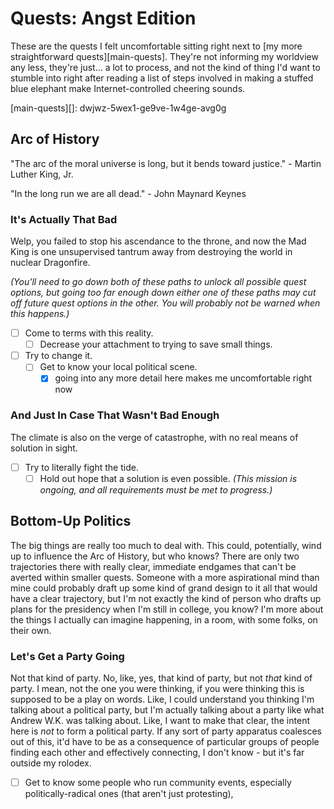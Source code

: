 # Quests: Angst Edition

These are the quests I felt uncomfortable sitting right next to [my more straightforward quests][main-quests]. They're not informing my worldview any less, they're just... a lot to process, and not the kind of thing I'd want to stumble into right after reading a list of steps involved in making a stuffed blue elephant make Internet-controlled cheering sounds.

[main-quests][]: dwjwz-5wex1-ge9ve-1w4ge-avg0g

## Arc of History

"The arc of the moral universe is long, but it bends toward justice." - Martin Luther King, Jr.

"In the long run we are all dead." - John Maynard Keynes

### It's Actually That Bad

Welp, you failed to stop his ascendance to the throne, and now the Mad King is one unsupervised tantrum away from destroying the world in nuclear Dragonfire.

*(You'll need to go down both of these paths to unlock all possible quest options, but going too far enough down either one of these paths may cut off future quest options in the other. You will probably not be warned when this happens.)*

- [ ] Come to terms with this reality.
  - [ ] Decrease your attachment to trying to save small things.
- [ ] Try to change it.
  - [ ] Get to know your local political scene.
    - [x] going into any more detail here makes me uncomfortable right now

### And Just In Case That Wasn't Bad Enough

The climate is also on the verge of catastrophe, with no real means of solution in sight.

- [ ] Try to literally fight the tide.
  - [ ] Hold out hope that a solution is even possible. *(This mission is ongoing, and all requirements must be met to progress.)*

## Bottom-Up Politics

The big things are really too much to deal with. This could, potentially, wind up to influence the Arc of History, but who knows? There are only two trajectories there with really clear, immediate endgames that can't be averted within smaller quests. Someone with a more aspirational mind than mine could probably draft up some kind of grand design to it all that would have a clear trajectory, but I'm not exactly the kind of person who drafts up plans for the presidency when I'm still in college, you know? I'm more about the things I actually can imagine happening, in a room, with some folks, on their own.

### Let's Get a Party Going

Not that kind of party. No, like, yes, that kind of party, but not *that* kind of party. I mean, not the one you were thinking, if you were thinking this is supposed to be a play on words. Like, I could understand you thinking I'm talking about a political party, but I'm actually talking about a party like what Andrew W.K. was talking about. Like, I want to make that clear, the intent here is *not* to form a political party. If any sort of party apparatus coalesces out of this, it'd have to be as a consequence of particular groups of people finding each other and effectively connecting, I don't know - but it's far outside my rolodex.

- [ ] Get to know some people who run community events, especially politically-radical ones (that aren't just protesting),
